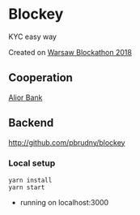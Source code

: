 # Blockey
KYC easy way

Created on [Warsaw Blockathon 2018](http://blockathon.pl/)

## Cooperation
[Alior Bank](https://www.aliorbank.pl/en) 

## Backend
http://github.com/pbrudny/blockey

### Local setup
```
yarn install
yarn start
```
* running on localhost:3000

